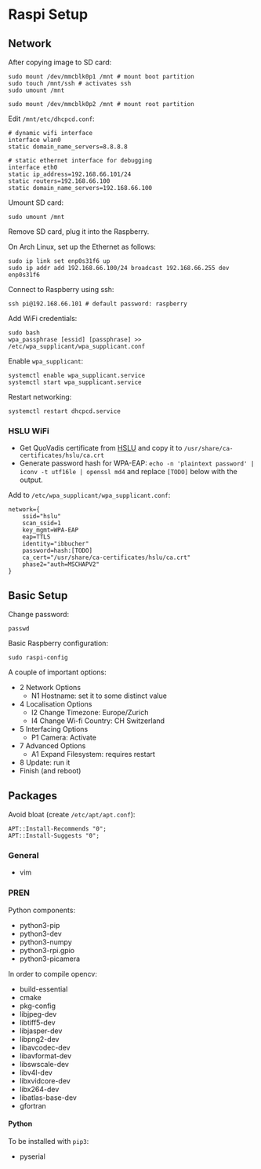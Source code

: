 # Raspi Setup

## Network

After copying image to SD card:

    sudo mount /dev/mmcblk0p1 /mnt # mount boot partition
    sudo touch /mnt/ssh # activates ssh
    sudo umount /mnt

    sudo mount /dev/mmcblk0p2 /mnt # mount root partition

Edit `/mnt/etc/dhcpcd.conf`:

    # dynamic wifi interface
    interface wlan0
    static domain_name_servers=8.8.8.8

    # static ethernet interface for debugging
    interface eth0
    static ip_address=192.168.66.101/24
    static routers=192.168.66.100
    static domain_name_servers=192.168.66.100

Umount SD card:

    sudo umount /mnt

Remove SD card, plug it into the Raspberry.

On Arch Linux, set up the Ethernet as follows:

    sudo ip link set enp0s31f6 up
    sudo ip addr add 192.168.66.100/24 broadcast 192.168.66.255 dev enp0s31f6

Connect to Raspberry using ssh:

    ssh pi@192.168.66.101 # default password: raspberry

Add WiFi credentials:

    sudo bash
    wpa_passphrase [essid] [passphrase] >> /etc/wpa_supplicant/wpa_supplicant.conf

Enable `wpa_supplicant`:

    systemctl enable wpa_supplicant.service
    systemctl start wpa_supplicant.service

Restart networking:

    systemctl restart dhcpcd.service

### HSLU WiFi

- Get QuoVadis certificate from
  [HSLU](https://www.hslu.ch/-/media/campus/common/files/dokumente/h/helpdesk/anleitungen/netzwerk/wlan/sicherheitszertifikat/quovadis%20rca2%20der.zip?la=de-ch)
  and copy it to `/usr/share/ca-certificates/hslu/ca.crt`
- Generate password hash for WPA-EAP: `echo -n 'plaintext password' | iconv -t utf16le | openssl md4` and replace `[TODO]` below with the output.

Add to `/etc/wpa_supplicant/wpa_supplicant.conf`:

    network={
        ssid="hslu"
        scan_ssid=1
        key_mgmt=WPA-EAP
        eap=TTLS
        identity="ibbucher"
        password=hash:[TODO]
        ca_cert="/usr/share/ca-certificates/hslu/ca.crt"
        phase2="auth=MSCHAPV2"
    }

## Basic Setup

Change password:

    passwd

Basic Raspberry configuration:

    sudo raspi-config

A couple of important options:

- 2 Network Options
    - N1 Hostname: set it to some distinct value
- 4 Localisation Options
    - I2 Change Timezone: Europe/Zurich
    - I4 Change Wi-fi Country: CH Switzerland
- 5 Interfacing Options
    - P1 Camera: Activate
- 7 Advanced Options
    - A1 Expand Filesystem: requires restart
- 8 Update: run it
- Finish (and reboot)

## Packages

Avoid bloat (create `/etc/apt/apt.conf`):

    APT::Install-Recommends "0";
    APT::Install-Suggests "0";

### General

- vim

### PREN

Python components:

- python3-pip
- python3-dev
- python3-numpy
- python3-rpi.gpio
- python3-picamera

In order to compile opencv:

- build-essential
- cmake
- pkg-config
- libjpeg-dev
- libtiff5-dev
- libjasper-dev
- libpng2-dev
- libavcodec-dev
- libavformat-dev
- libswscale-dev
- libv4l-dev
- libxvidcore-dev
- libx264-dev
- libatlas-base-dev
- gfortran

#### Python

To be installed with `pip3`:

- pyserial

